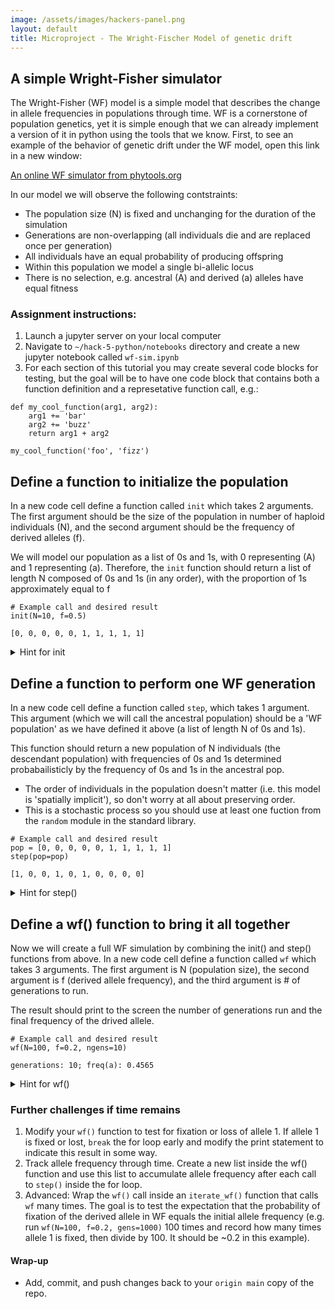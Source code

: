 ```yaml
---
image: /assets/images/hackers-panel.png
layout: default
title: Microproject - The Wright-Fischer Model of genetic drift
---
```


## A simple Wright-Fisher simulator
The Wright-Fisher (WF) model is a simple model that describes the change in allele frequencies
in populations through time. WF is a cornerstone of population genetics, yet it is simple enough
that we can already implement a version of it in python using the tools that we know. First,
to see an example of the behavior of genetic drift under the WF model, open this link in a new window:

[An online WF simulator from phytools.org](https://phytools.shinyapps.io/drift-selection/)

In our model we will observe the following contstraints:

* The population size (N) is fixed and unchanging for the duration of the simulation
* Generations are non-overlapping (all individuals die and are replaced once per generation)
* All individuals have an equal probability of producing offspring
* Within this population we model a single bi-allelic locus
* There is no selection, e.g. ancestral (A) and derived (a) alleles have equal fitness

### Assignment instructions:

1. Launch a jupyter server on your local computer
2. Navigate to `~/hack-5-python/notebooks` directory and create a new jupyter notebook called `wf-sim.ipynb`
3. For each section of this tutorial you may create several code blocks for testing, but the goal
will be to have one code block that contains both a function definition and a represetative function call, e.g.:
```
def my_cool_function(arg1, arg2):
    arg1 += 'bar'
    arg2 += 'buzz'
    return arg1 + arg2

my_cool_function('foo', 'fizz')
```

## Define a function to initialize the population

In a new code cell define a function called `init` which takes 2 arguments. The first argument
should be the size of the population in number of haploid individuals (N), and the second argument
should be the frequency of derived alleles (f).

We will model our population as a list of 0s and 1s, with 0 representing (A) and 1 representing (a).
Therefore, the `init` function should return a list of length N composed of 0s and 1s (in any order),
with the proportion of 1s approximately equal to f

```
# Example call and desired result
init(N=10, f=0.5)
```
```
[0, 0, 0, 0, 0, 1, 1, 1, 1, 1]
```

<details>
<summary>Hint for init</summary>

You might use the fact that lists can be 'multiplied' to compose your population,
and then use list concatenation (`+`) to join ancestral and derived groups.

```json
[0] * 5
```
```
[0, 0, 0, 0, 0]
```

You will also almost certainly need to use the `round` function from the standard library,
to convert fractional numbers to integers.

```json
f = 10/3
print(f)
round(f)
```
```
3.333333333
3
```

</details>

## Define a function to perform one WF generation

In a new code cell define a function called `step`, which takes 1 argument. This argument
(which we will call the ancestral population) should be a 'WF population' as we
have defined it above (a list of length N of 0s and 1s).

This function should return a new population of N individuals (the descendant population) with
frequencies of 0s and 1s determined probabailisticly by the frequency of 0s and 1s in the ancestral pop.

- The order of individuals in the population doesn't matter (i.e. this model is 'spatially implicit'),
so don't worry at all about preserving order.
- This is a stochastic process so you should use at least one fuction from the `random` module in the standard library.

```
# Example call and desired result
pop = [0, 0, 0, 0, 0, 1, 1, 1, 1, 1]
step(pop=pop)
```
```
[1, 0, 0, 1, 0, 1, 0, 0, 0, 0]
```

<details>
<summary>Hint for step()</summary>

A very simple way to do this is using `random.choices` from the standard library. Look at the 
[random.choices() documentation](https://docs.python.org/3/library/random.html#random.choices).

</details>

## Define a wf() function to bring it all together

Now we will create a full WF simulation by combining the init() and step()
functions from above. In a new code cell define a function called `wf` which
takes 3 arguments. The first argument is N (population size), the second argument is f
(derived allele frequency), and the third argument is # of generations to run.

The result should print to the screen the number of generations run and the final frequency
of the drived allele.
```
# Example call and desired result
wf(N=100, f=0.2, ngens=10)
```
```
generations: 10; freq(a): 0.4565
```

<details>
<summary>Hint for wf()</summary>

Inside your function call `init` with the N and f arguments and save the result to a new variable called 'pop'.
Create a new for loop using `range()` to determine the number of iterations (number of wf generations),
and inside the for loop call the `step` function.

After the for loop use the print function and format strings to return the results (e.g. `print(f"steps{nsteps}")`)
</details>

### Further challenges if time remains
1. Modify your `wf()` function to test for fixation or loss of allele 1. If allele 1 is fixed or lost,
`break` the for loop early and modify the print statement to indicate this result in some way.
2. Track allele frequency through time. Create a new list inside the wf() function and use this
list to accumulate allele frequency after each call to `step()` inside the for loop.
3. Advanced: Wrap the `wf()` call inside an `iterate_wf()` function that calls `wf` many times. The goal
is to test the expectation that the probability of fixation of the derived allele in WF equals the
initial allele frequency (e.g. run `wf(N=100, f=0.2, gens=1000)` 100 times and record how many times 
allele 1 is fixed, then divide by 100. It should be ~0.2 in this example).

#### Wrap-up
- Add, commit, and push changes back to your `origin main` copy of the repo.
